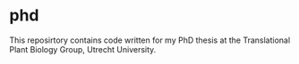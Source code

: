 # phd
This reposirtory contains code written for my PhD thesis at the Translational Plant Biology Group, Utrecht University.

